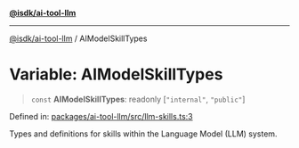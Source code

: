 [**@isdk/ai-tool-llm**](../README.md)

***

[@isdk/ai-tool-llm](../globals.md) / AIModelSkillTypes

# Variable: AIModelSkillTypes

> `const` **AIModelSkillTypes**: readonly \[`"internal"`, `"public"`\]

Defined in: [packages/ai-tool-llm/src/llm-skills.ts:3](https://github.com/isdk/ai-tool-llm.js/blob/780a1d1c86b3c56efc274a930a7b482fc2c1a2a1/src/llm-skills.ts#L3)

Types and definitions for skills within the Language Model (LLM) system.
